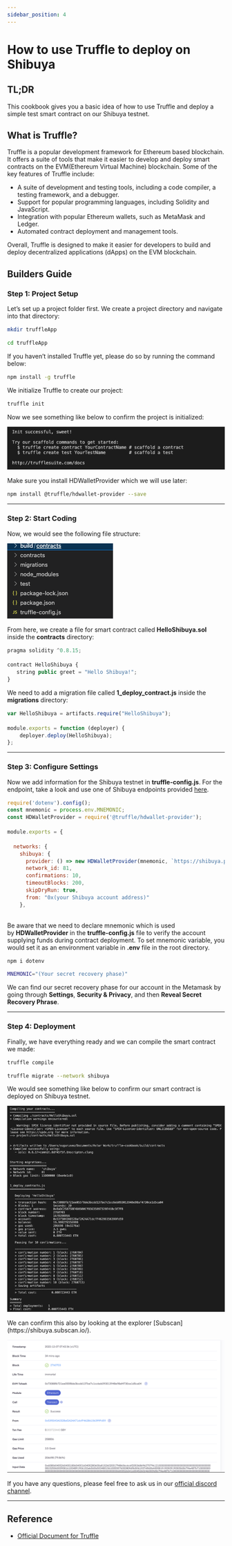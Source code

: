 ```yaml
---
sidebar_position: 4
---
```


# How to use Truffle to deploy on Shibuya

## TL;DR

This cookbook gives you a basic idea of how to use Truffle and deploy a simple test smart contract on our Shibuya testnet.

## What is Truffle?

Truffle is a popular development framework for Ethereum based blockchain. It offers a suite of tools that make it easier to develop and deploy smart contracts on the EVM(Ethereum Virtual Machine) blockchain. Some of the key features of Truffle include:

- A suite of development and testing tools, including a code compiler, a testing framework, and a debugger.
- Support for popular programming languages, including Solidity and JavaScript.
- Integration with popular Ethereum wallets, such as MetaMask and Ledger.
- Automated contract deployment and management tools.

Overall, Truffle is designed to make it easier for developers to build and deploy decentralized applications (dApps) on the EVM blockchain.

## Builders Guide
### Step 1: Project Setup

Let’s set up a project folder first. We create a project directory and navigate into that directory:

```bash
mkdir truffleApp
```

```bash
cd truffleApp
```

If you haven’t installed Truffle yet, please do so by running the command below:

```bash
npm install -g truffle
```

We initialize Truffle to create our project:

```bash
truffle init
```

Now we see something like below to confirm the project is initialized:
<div style={{textAlign: 'center'}}>

![1](img-Truffle-cookbook/1.png)
</div>

Make sure you install HDWalletProvider which we will use later:

```bash
npm install @truffle/hdwallet-provider --save
```

---

### Step 2: Start Coding

Now, we would see the following file structure:
<div style={{textAlign: 'center'}}>

![2](img-Truffle-cookbook/2.png)
</div>

From here, we create a file for smart contract called **HelloShibuya.sol** inside the **contracts** directory:

```jsx
pragma solidity ^0.8.15;

contract HelloShibuya {
   string public greet = "Hello Shibuya!";
}
```

We need to add a migration file called **1_deploy_contract.js** inside the **migrations** directory:

```jsx
var HelloShibuya = artifacts.require("HelloShibuya");

module.exports = function (deployer) {
    deployer.deploy(HelloShibuya);
};
```

---

### Step 3: Configure Settings

Now we add information for the Shibuya testnet in **truffle-config.js**. 
For the endpoint, take a look and use one of Shibuya endpoints provided [here](/docs/build/build-on-layer-1/environment/endpoints.md). 

```jsx
require('dotenv').config();
const mnemonic = process.env.MNEMONIC;
const HDWalletProvider = require('@truffle/hdwallet-provider');

module.exports = {

  networks: {
    shibuya: {
      provider: () => new HDWalletProvider(mnemonic, `https://shibuya.public.blastapi.io`),
      network_id: 81,
      confirmations: 10,
      timeoutBlocks: 200,
      skipDryRun: true,
      from: "0x(your Shibuya account address)"
    },
    
```

Be aware that we need to declare mnemonic which is used by **HDWalletProvider** in the **truffle-config.js** file to verify the account supplying funds during contract deployment. To set mnemonic variable, you would set it as an environment variable in **.env** file in the root directory.

```bash
npm i dotenv
```

```bash
MNEMONIC="(Your secret recovery phase)"
```

We can find our secret recovery phase for our account in the Metamask by going through **Settings**, **Security & Privacy**, and then **Reveal Secret Recovery Phrase**.

---

### Step 4: Deployment

Finally, we have everything ready and we can compile the smart contract we made:

```bash
truffle compile
```

```bash
truffle migrate --network shibuya
```

We would see something like below to confirm our smart contract is deployed on Shibuya testnet.
<div style={{textAlign: 'center'}}>

![3](img-Truffle-cookbook/3.png)
</div>
We can confirm this also by looking at the explorer [Subscan](https://shibuya.subscan.io/).
<div style={{textAlign: 'center'}}>

![4](img-Truffle-cookbook/4.png)
</div>

If you have any questions, please feel free to ask us in our [official discord channel](https://discord.gg/GhTvWxsF6S).

---

## Reference

- [Official Document for Truffle](https://trufflesuite.com/docs/)
